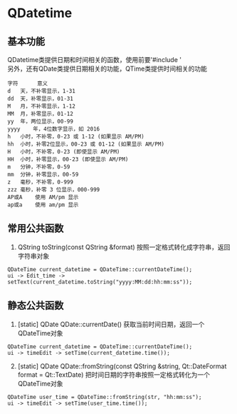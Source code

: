 # QDatetime

## 基本功能
QDatetime类提供日期和时间相关的函数，使用前要'#include <QDateTime>'  
另外，还有QDate类提供日期相关的功能，QTime类提供时间相关的功能  
```
字符		意义
d	天，不补零显示，1-31
dd	天，补零显示，01-31
M	月，不补零显示，1-12
MM	月，补零显示，01-12
yy	年，两位显示，00-99
yyyy	年，4位数字显示，如 2016
h	小时，不补零，0-23 或 1-12 (如果显示 AM/PM)
hh	小时，补零2位显示，00-23 或 01-12 (如果显示 AM/PM)
H	小时，不补零，0-23 (即使显示 AM/PM)
HH	小时，补零显示，00-23 (即使显示 AM/PM)
m	分钟，不补零，0-59
mm	分钟，补零显示，00-59
z	毫秒，不补零，0-999
zzz	毫秒，补零 3 位显示，000-999
AP或A	使用 AM/pm 显示
ap或a	使用 am/pm 显示
```


## 常用公共函数
1. QString toString(const QString &format) 
按照一定格式转化成字符串，返回字符串对象  
```
QDateTime current_datetime = QDateTime::currentDateTime();
ui -> Edit_time -> setText(current_datetime.toString("yyyy:MM:dd:hh:mm:ss"));
```


## 静态公共函数
1. [static] QDate QDate::currentDate()
获取当前时间日期，返回一个QDateTime对象  
```
QDateTime current_datetime = QDateTime::currentDateTime();
ui -> timeEdit -> setTime(current_datetime.time());
```

2. [static] QDate QDate::fromString(const QString &string, Qt::DateFormat format = Qt::TextDate)
把时间日期的字符串按照一定格式转化为一个QDateTime对象  
```
QDateTime user_time = QDateTime::fromString(str, "hh:mm:ss");
ui -> timeEdit -> setTime(user_time.time());
```